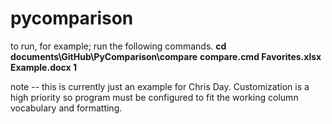 # pycomparison

to run, for example; run the following commands.
**cd documents\\GitHub\\PyComparison\\compare**
**compare.cmd Favorites.xlsx Example.docx 1**

note -- this is currently just an example for Chris Day. Customization is a high priority so program must be configured to fit the working column vocabulary and formatting.
